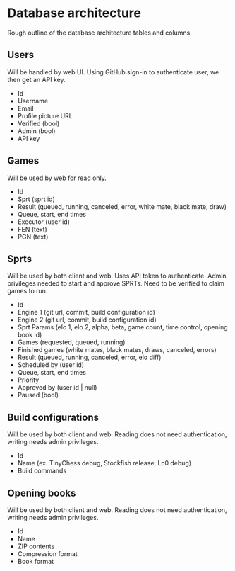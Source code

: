 # Database architecture

Rough outline of the database architecture tables and columns. 

## Users

Will be handled by web UI. Using GitHub sign-in to authenticate user, we then get an API key. 

* Id
* Username
* Email
* Profile picture URL
* Verified (bool)
* Admin (bool)
* API key

## Games

Will be used by web for read only. 

* Id
* Sprt (sprt id)
* Result (queued, running, canceled, error, white mate, black mate, draw)
* Queue, start, end times
* Executor (user id)
* FEN (text)
* PGN (text)

## Sprts

Will be used by both client and web. Uses API token to authenticate. Admin privileges needed to start and approve SPRTs.
Need to be verified to claim games to run. 

* Id
* Engine 1 (git url, commit, build configuration id)
* Engine 2 (git url, commit, build configuration id)
* Sprt Params (elo 1, elo 2, alpha, beta, game count, time control, opening book id)
* Games (requested, queued, running)
* Finished games (white mates, black mates, draws, canceled, errors)
* Result (queued, running, canceled, error, elo diff)
* Scheduled by (user id)
* Queue, start, end times
* Priority
* Approved by (user id | null)
* Paused (bool)

## Build configurations

Will be used by both client and web. Reading does not need authentication, writing needs admin privileges.  

* Id
* Name (ex. TinyChess debug, Stockfish release, Lc0 debug)
* Build commands

## Opening books

Will be used by both client and web. Reading does not need authentication, writing needs admin privileges.  

* Id
* Name
* ZIP contents
* Compression format
* Book format
